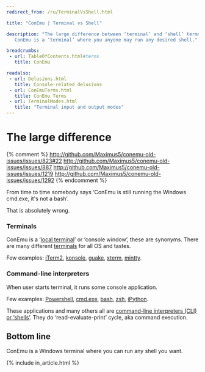```yaml
---
redirect_from: /ru/TerminalVsShell.html

title: "ConEmu | Terminal vs Shell"

description: "The large difference between ‘terminal’ and ‘shell’ terms.
   ConEmu is a ‘terminal’ where you anyone may run any desired shell."

breadcrumbs:
 - url: TableOfContents.html#terms
   title: ConEmu

readalso:
 - url: Delusions.html
   title: Console-related delusions
 - url: ConEmuTerms.html
   title: ConEmu Terms
 - url: TerminalModes.html
   title: "Terminal input and output modes"
---
```


# The large difference

{% comment %}
http://github.com/Maximus5/conemu-old-issues/issues/823#22
http://github.com/Maximus5/conemu-old-issues/issues/887
http://github.com/Maximus5/conemu-old-issues/issues/1219
http://github.com/Maximus5/conemu-old-issues/issues/1292
{% endcomment %}

From time to time somebody says ‘ConEmu is still running the Windows cmd.exe, it's not a bash’.

That is absolutely wrong.


### Terminals

ConEmu is a ‘[local terminal](http://en.wikipedia.org/wiki/Terminal_emulator)’ or ‘console window’, these are synonyms.
There are many different [terminals](http://en.wikipedia.org/wiki/List_of_terminal_emulators) for all OS and tastes.

Few examples: [iTerm2](http://en.wikipedia.org/wiki/ITerm2), [konsole](http://en.wikipedia.org/wiki/Konsole),
[guake](http://en.wikipedia.org/wiki/Guake), [xterm](http://en.wikipedia.org/wiki/Xterm),
[mintty](http://en.wikipedia.org/wiki/Mintty).


### Command-line interpreters

When user starts terminal, it runs some console application.

Few examples: [Powershell](http://en.wikipedia.org/wiki/Windows_PowerShell), [cmd.exe](http://en.wikipedia.org/wiki/Cmd.exe),
[bash](http://en.wikipedia.org/wiki/Bash_(Unix_shell)), [zsh](http://en.wikipedia.org/wiki/Z_shell),
[iPython](http://en.wikipedia.org/wiki/IPython).

These applications and many others all are
[command-line interpreters (CLI) or ‘shells’](http://en.wikipedia.org/wiki/List_of_command-line_interpreters).
They do ‘read-evaluate-print’ cycle, aka command execution.


## Bottom line
ConEmu is a Windows terminal where you can run any shell you want.

{% include in_article.html %}
